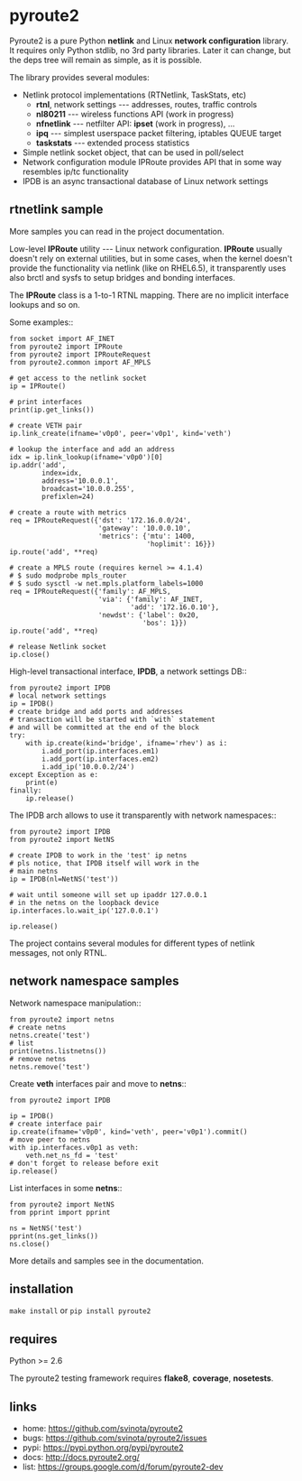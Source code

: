 pyroute2
========

Pyroute2 is a pure Python **netlink** and Linux **network configuration**
library. It requires only Python stdlib, no 3rd party libraries.
Later it can change, but the deps tree will remain as simple, as
it is possible.

The library provides several modules:

* Netlink protocol implementations (RTNetlink, TaskStats, etc)
    * **rtnl**, network settings --- addresses, routes, traffic controls
    * **nl80211** --- wireless functions API (work in progress)
    * **nfnetlink** --- netfilter API: **ipset** (work in progress), ...
    * **ipq** --- simplest userspace packet filtering, iptables QUEUE target
    * **taskstats** --- extended process statistics
* Simple netlink socket object, that can be used in poll/select
* Network configuration module IPRoute provides API that in some
  way resembles ip/tc functionality
* IPDB is an async transactional database of Linux network settings

rtnetlink sample
----------------

More samples you can read in the project documentation.

Low-level **IPRoute** utility --- Linux network configuration.
**IPRoute** usually doesn't rely on external utilities, but in some
cases, when the kernel doesn't provide the functionality via netlink
(like on RHEL6.5), it transparently uses also brctl and sysfs to setup
bridges and bonding interfaces.

The **IPRoute** class is a 1-to-1 RTNL mapping. There are no implicit
interface lookups and so on.

Some examples::

    from socket import AF_INET
    from pyroute2 import IPRoute
    from pyroute2 import IPRouteRequest
    from pyroute2.common import AF_MPLS

    # get access to the netlink socket
    ip = IPRoute()

    # print interfaces
    print(ip.get_links())

    # create VETH pair
    ip.link_create(ifname='v0p0', peer='v0p1', kind='veth')

    # lookup the interface and add an address
    idx = ip.link_lookup(ifname='v0p0')[0]
    ip.addr('add',
            index=idx,
            address='10.0.0.1',
            broadcast='10.0.0.255',
            prefixlen=24)

    # create a route with metrics
    req = IPRouteRequest({'dst': '172.16.0.0/24',
                          'gateway': '10.0.0.10',
                          'metrics': {'mtu': 1400,
                                      'hoplimit': 16}})
    ip.route('add', **req)

    # create a MPLS route (requires kernel >= 4.1.4)
    # $ sudo modprobe mpls_router
    # $ sudo sysctl -w net.mpls.platform_labels=1000
    req = IPRouteRequest({'family': AF_MPLS,
                          'via': {'family': AF_INET,
                                  'add': '172.16.0.10'},
                          'newdst': {'label': 0x20,
                                     'bos': 1}})
    ip.route('add', **req)
    
    # release Netlink socket
    ip.close()


High-level transactional interface, **IPDB**, a network settings DB::

    from pyroute2 import IPDB
    # local network settings
    ip = IPDB()
    # create bridge and add ports and addresses
    # transaction will be started with `with` statement
    # and will be committed at the end of the block
    try:
        with ip.create(kind='bridge', ifname='rhev') as i:
            i.add_port(ip.interfaces.em1)
            i.add_port(ip.interfaces.em2)
            i.add_ip('10.0.0.2/24')
    except Exception as e:
        print(e)
    finally:
        ip.release()

The IPDB arch allows to use it transparently with network
namespaces::

    from pyroute2 import IPDB
    from pyroute2 import NetNS

    # create IPDB to work in the 'test' ip netns
    # pls notice, that IPDB itself will work in the
    # main netns
    ip = IPDB(nl=NetNS('test'))

    # wait until someone will set up ipaddr 127.0.0.1
    # in the netns on the loopback device
    ip.interfaces.lo.wait_ip('127.0.0.1')

    ip.release()

The project contains several modules for different types of
netlink messages, not only RTNL.

network namespace samples
-------------------------

Network namespace manipulation::

    from pyroute2 import netns
    # create netns
    netns.create('test')
    # list
    print(netns.listnetns())
    # remove netns
    netns.remove('test')

Create **veth** interfaces pair and move to **netns**::

    from pyroute2 import IPDB

    ip = IPDB()
    # create interface pair
    ip.create(ifname='v0p0', kind='veth', peer='v0p1').commit()
    # move peer to netns
    with ip.interfaces.v0p1 as veth:
        veth.net_ns_fd = 'test'
    # don't forget to release before exit
    ip.release()

List interfaces in some **netns**::

    from pyroute2 import NetNS
    from pprint import pprint

    ns = NetNS('test')
    pprint(ns.get_links())
    ns.close()

More details and samples see in the documentation.

installation
------------

`make install` or `pip install pyroute2`

requires
--------

Python >= 2.6

The pyroute2 testing framework requires  **flake8**, **coverage**,
**nosetests**.

links
-----

* home: https://github.com/svinota/pyroute2
* bugs: https://github.com/svinota/pyroute2/issues
* pypi: https://pypi.python.org/pypi/pyroute2
* docs: http://docs.pyroute2.org/
* list: https://groups.google.com/d/forum/pyroute2-dev
